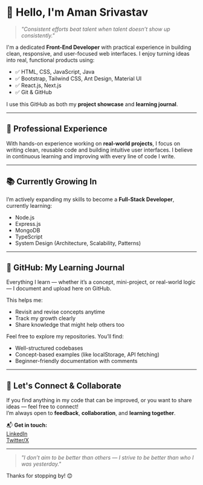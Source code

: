 # 🚀 Hello, I'm Aman Srivastav

> *"Consistent efforts beat talent when talent doesn’t show up consistently."*

I'm a dedicated **Front-End Developer** with practical experience in building clean, responsive, and user-focused web interfaces. I enjoy turning ideas into real, functional products using:

- ✅ HTML, CSS, JavaScript, Java  
- ✅ Bootstrap, Tailwind CSS, Ant Design, Material UI  
- ✅ React.js, Next.js  
- ✅ Git & GitHub  

I use this GitHub as both my **project showcase** and **learning journal**.

---

## 💼 Professional Experience

With hands-on experience working on **real-world projects**, I focus on writing clean, reusable code and building intuitive user interfaces. I believe in continuous learning and improving with every line of code I write.

---

## 📚 Currently Growing In

I’m actively expanding my skills to become a **Full-Stack Developer**, currently learning:

- Node.js  
- Express.js  
- MongoDB  
- TypeScript  
- System Design (Architecture, Scalability, Patterns)

---

## 🧠 GitHub: My Learning Journal

Everything I learn — whether it’s a concept, mini-project, or real-world logic — I document and upload here on GitHub.

This helps me:

- Revisit and revise concepts anytime  
- Track my growth clearly  
- Share knowledge that might help others too  

Feel free to explore my repositories. You’ll find:

- Well-structured codebases  
- Concept-based examples (like localStorage, API fetching)  
- Beginner-friendly documentation with comments

---

## 🤝 Let's Connect & Collaborate

If you find anything in my code that can be improved, or you want to share ideas — feel free to connect!  
I’m always open to **feedback**, **collaboration**, and **learning together**.

📬 **Get in touch:**  
[LinkedIn](https://www.linkedin.com/in/aman-kumar-srivastav-627ba1258/)  
[Twitter/X](https://x.com/amansrivastavv)

---

> *"I don’t aim to be better than others — I strive to be better than who I was yesterday."*

Thanks for stopping by! 😊
